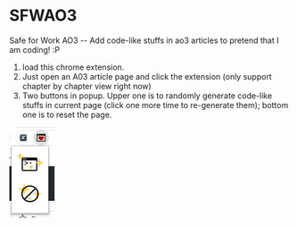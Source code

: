 # SFWAO3
Safe for Work AO3 -- Add code-like stuffs in ao3 articles to pretend that I am coding! :P

1. load this chrome extension.
2. Just open an A03 article page and click the extension (only support chapter by chapter view right now)
3. Two buttons in popup. Upper one is to randomly generate code-like stuffs in current page (click one more time to re-generate them); bottom one is to reset the page.

![popup](images/popup_screenshot.PNG)
